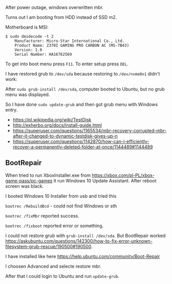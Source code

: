 After power outage, windows overwritten mbr.

Turns out I am booting from HDD instead of SSD m2.

Motherboard is MSI:

```
$ sudo dmidecode -t 2
	Manufacturer: Micro-Star International Co., Ltd.
	Product Name: Z370I GAMING PRO CARBON AC (MS-7B43)
	Version: 1.0
	Serial Number: HA16762569
```

To get into boot menu press `F11`. To enter setup press `DEL`.

I have restored grub to `/dev/sda` because restoring to `/dev/nvme0n1` didn't work:

After `sudo grub-install /dev/sda`, computer booted to Ubuntu, but no grub menu was displayed.

So I have done `sudo update-grub` and then got grub menu with Windows entry.

- https://pl.wikipedia.org/wiki/TestDisk
- http://exherbo.org/docs/install-guide.html
- https://superuser.com/questions/1165534/mbr-recovery-corrupted-mbr-after-it-changed-to-dynamic-testdisk-gives-up-n
- https://superuser.com/questions/1142870/how-can-i-efficiently-recover-a-permanently-deleted-folder-at-once/1144489#1144489

## BootRepair

When tried to run XboxInstaller.exe from https://xbox.com/pl-PL/xbox-game-pass/pc-games it run Windows 10 Update Assistant. After reboot screen was black.

I booted Windows 10 Installer from usb and tried this

`bootrec /RebuildBcd` - could not find Windows or sth

`bootrec /fixMbr` reported success.

`bootrec /fixboot` reported error or something.

I could not restore grub with `grub-install /dev/sda`. But BootRepair worked https://askubuntu.com/questions/142300/how-to-fix-error-unknown-filesystem-grub-rescue/190500#190500.

I have installed like here https://help.ubuntu.com/community/Boot-Repair

I choosen Advanced and selecte restore mbr.

After that I could login to Ubuntu and run `update-grub`.
